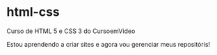 # html-css
 Curso de HTML 5 e CSS 3 do CursoemVideo

 Estou aprendendo a criar sites e agora vou gerenciar meus repositóris!
